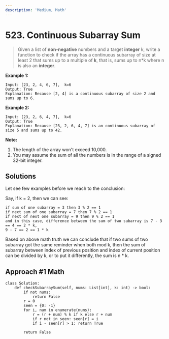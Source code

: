 ```yaml
---
description: 'Medium, Math'
---
```


# 523. Continuous Subarray Sum

> Given a list of **non-negative** numbers and a target **integer** k, write a function to check if the array has a continuous subarray of size at least 2 that sums up to a multiple of **k**, that is, sums up to n\*k where n is also an **integer**.

**Example 1:**

```
Input: [23, 2, 4, 6, 7],  k=6
Output: True
Explanation: Because [2, 4] is a continuous subarray of size 2 and sums up to 6.
```

**Example 2:**

```
Input: [23, 2, 6, 4, 7],  k=6
Output: True
Explanation: Because [23, 2, 6, 4, 7] is an continuous subarray of size 5 and sums up to 42.
```

**Note:**

1. The length of the array won't exceed 10,000.
2. You may assume the sum of all the numbers is in the range of a signed 32-bit integer.

## Solutions

Let see few examples before we reach to the conclusion:

Say, if k = 2, then we can see:

```
if sum of one subarray = 3 then 3 % 2 == 1
if next sum of one subarray = 7 then 7 % 2 == 1
if next of next one subarray = 9 then 9 % 2 == 1
and in this case, difference between the sum of two subarray is 7 - 3 == 4 == 2 * k, 
9 - 7 == 2 == 1 * k
```

Based on above math truth we can conclude that if two sums of two subarray got the same reminder when both mod k, then the sum of subarray between index of previous position and index of current position can be divided by k, or to put it differently, the sum is n \* k.

## Approach \#1 Math

```
class Solution:
    def checkSubarraySum(self, nums: List[int], k: int) -> bool:
        if not nums:
            return False
        r = 0
        seen = {0: -1}
        for i, num in enumerate(nums):
            r = (r + num) % k if k else r + num
            if r not in seen: seen[r] = i
            if i - seen[r] > 1: return True
        
        return False
```

